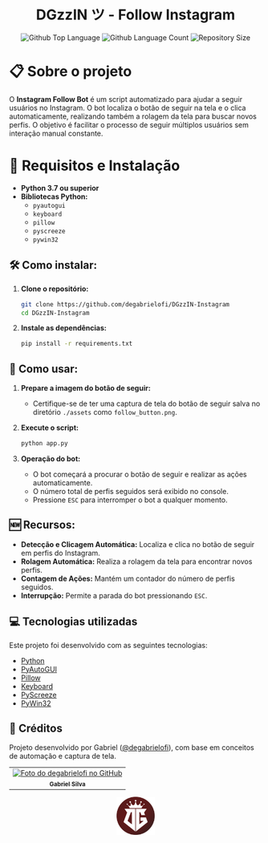 <h1 align="center">DGzzIN ツ - Follow Instagram</h1>

<p align="center">
  <img alt="Github Top Language" src="https://img.shields.io/github/languages/top/degabrielofi/DGzzIN-Instagram?color=3672a4">
  <img alt="Github Language Count" src="https://img.shields.io/github/languages/count/degabrielofi/DGzzIN-Instagram?color=3672a4">
  <img alt="Repository Size" src="https://img.shields.io/github/repo-size/degabrielofi/DGzzIN-Instagram?color=3672a4">
</p>

# :clipboard: Sobre o projeto

O **Instagram Follow Bot** é um script automatizado para ajudar a seguir usuários no Instagram. O bot localiza o botão de seguir na tela e o clica automaticamente, realizando também a rolagem da tela para buscar novos perfis. O objetivo é facilitar o processo de seguir múltiplos usuários sem interação manual constante.

# 🔗 Requisitos e Instalação

- **Python 3.7 ou superior**
- **Bibliotecas Python:**
  - `pyautogui`
  - `keyboard`
  - `pillow`
  - `pyscreeze`
  - `pywin32`

## 🛠️ Como instalar:

1. **Clone o repositório:**

   ```bash
   git clone https://github.com/degabrielofi/DGzzIN-Instagram
   cd DGzzIN-Instagram
   ```

2. **Instale as dependências:**

   ```bash
   pip install -r requirements.txt
   ```

## 🎯 Como usar:

1. **Prepare a imagem do botão de seguir:**

   - Certifique-se de ter uma captura de tela do botão de seguir salva no diretório `./assets` como `follow_button.png`.

2. **Execute o script:**

   ```bash
   python app.py
   ```

3. **Operação do bot:**
   - O bot começará a procurar o botão de seguir e realizar as ações automaticamente.
   - O número total de perfis seguidos será exibido no console.
   - Pressione `ESC` para interromper o bot a qualquer momento.

## 🆕 Recursos:

- **Detecção e Clicagem Automática:** Localiza e clica no botão de seguir em perfis do Instagram.
- **Rolagem Automática:** Realiza a rolagem da tela para encontrar novos perfis.
- **Contagem de Ações:** Mantém um contador do número de perfis seguidos.
- **Interrupção:** Permite a parada do bot pressionando `ESC`.

## :computer: Tecnologias utilizadas

Este projeto foi desenvolvido com as seguintes tecnologias:

- [Python](https://www.python.org/)
- [PyAutoGUI](https://pyautogui.readthedocs.io/en/latest/)
- [Pillow](https://pillow.readthedocs.io/en/stable/)
- [Keyboard](https://keyboard.readthedocs.io/en/latest/)
- [PyScreeze](https://pyscreeze.readthedocs.io/en/latest/)
- [PyWin32](https://github.com/mhammond/pywin32)

## 🪪 Créditos

Projeto desenvolvido por Gabriel ([@degabrielofi](https://github.com/degabrielofi)), com base em conceitos de automação e captura de tela.

<table>
  <tr>
    <td align="center">
      <a href="#" title="defina o titulo do link">
        <img src="https://avatars.githubusercontent.com/u/92073289?v=4" width="100px;" alt="Foto do degabrielofi no GitHub"/><br>
        <sub>
          <b>Gabriel Silva</b>
        </sub>
      </a>
    </td>
  </tr>
</table>

<p align="center">
  <img src="./assets/GitHub/Icon.png" width="15%">
</p>
